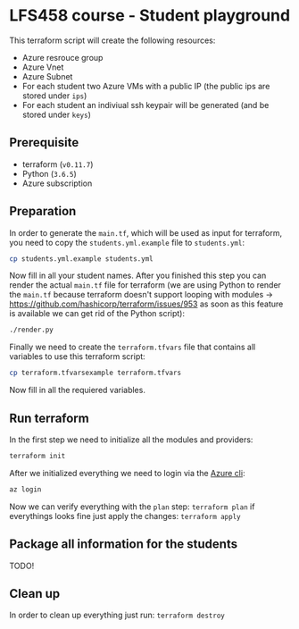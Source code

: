 # LFS458 course - Student playground

This terraform script will create the following resources:

- Azure resrouce group
- Azure Vnet
- Azure Subnet
- For each student two Azure VMs with a public IP (the public ips are stored under `ips`)
- For each student an indiviual ssh keypair will be generated (and be stored under `keys`)

## Prerequisite

- terraform (`v0.11.7`)
- Python (`3.6.5`)
- Azure subscription

## Preparation

In order to generate the `main.tf`, which will be used as input for terraform, you need to copy the `students.yml.example` file to `students.yml`:

```bash
cp students.yml.example students.yml
```

Now fill in all your student names. After you finished this step you can render the actual `main.tf` file for terraform (we are using Python to render the `main.tf` because terraform doesn't support looping with modules -> <https://github.com/hashicorp/terraform/issues/953> as soon as this feature is available we can get rid of the Python script):

```bash
./render.py
```

Finally we need to create the `terraform.tfvars` file that contains all variables to use this terraform script:

```bash
cp terraform.tfvarsexample terraform.tfvars
```

Now fill in all the requiered variables.

## Run terraform

In the first step we need to initialize all the modules and providers:

```bash
terraform init
```

After we initialized everything we need to login via the [Azure cli](https://docs.microsoft.com/de-de/cli/azure/install-azure-cli?view=azure-cli-latest):

```bash
az login
```

Now we can verify everything with the `plan` step: `terraform plan` if everythings looks fine just apply the changes: `terraform apply`

## Package all information for the students

TODO!

## Clean up

In order to clean up everything just run: `terraform destroy`
